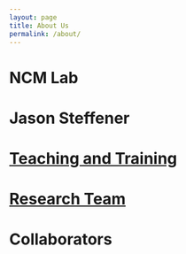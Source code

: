 ```yaml
---
layout: page
title: About Us
permalink: /about/
---
```

# NCM Lab
# Jason Steffener
# [Teaching and Training](/Pages/ResearchTeam.md)
# [Research Team](/Pages/ResearchTeam.md)
# Collaborators